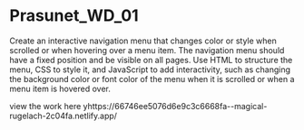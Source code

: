# Prasunet_WD_01
 Create an interactive navigation menu that changes color or style when scrolled or when hovering over a menu item. The navigation menu should have a fixed position and be visible on all pages. Use HTML to structure the menu, CSS to style it, and JavaScript to add interactivity, such as changing the background color or font color of the menu when it is scrolled or when a menu item is hovered over.


view the work here
yhttps://66746ee5076d6e9c3c6668fa--magical-rugelach-2c04fa.netlify.app/
